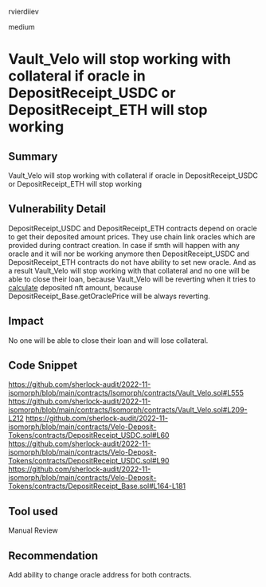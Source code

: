 rvierdiiev

medium

# Vault_Velo will stop working with collateral if oracle in DepositReceipt_USDC or DepositReceipt_ETH will stop working

## Summary
Vault_Velo will stop working with collateral if oracle in DepositReceipt_USDC or DepositReceipt_ETH will stop working
## Vulnerability Detail
DepositReceipt_USDC and DepositReceipt_ETH contracts depend on oracle to get their deposited amount prices.
They use chain link oracles which are provided during contract creation.
In case if smth will happen with any oracle and it will nor be working anymore then DepositReceipt_USDC and DepositReceipt_ETH contracts do not have ability to set new oracle. 
And as a result Vault_Velo will stop working with that collateral and no one will be able to close their loan, because Vault_Velo will be reverting when it tries to [calculate](https://github.com/sherlock-audit/2022-11-isomorph/blob/main/contracts/Isomorph/contracts/Vault_Velo.sol#L555) deposited nft amount, because DepositReceipt_Base.getOraclePrice will be always reverting.
## Impact
No one will be able to close their loan and will lose collateral.
## Code Snippet
https://github.com/sherlock-audit/2022-11-isomorph/blob/main/contracts/Isomorph/contracts/Vault_Velo.sol#L555
https://github.com/sherlock-audit/2022-11-isomorph/blob/main/contracts/Isomorph/contracts/Vault_Velo.sol#L209-L212
https://github.com/sherlock-audit/2022-11-isomorph/blob/main/contracts/Velo-Deposit-Tokens/contracts/DepositReceipt_USDC.sol#L60
https://github.com/sherlock-audit/2022-11-isomorph/blob/main/contracts/Velo-Deposit-Tokens/contracts/DepositReceipt_USDC.sol#L90
https://github.com/sherlock-audit/2022-11-isomorph/blob/main/contracts/Velo-Deposit-Tokens/contracts/DepositReceipt_Base.sol#L164-L181
## Tool used

Manual Review

## Recommendation
Add ability to change oracle address for both contracts.
